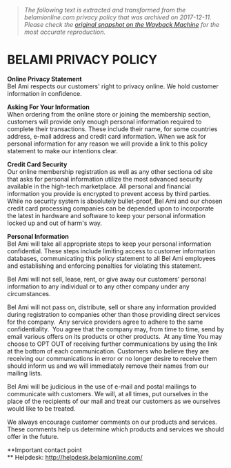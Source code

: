 > *The following text is extracted and transformed from the belamionline.com privacy policy that was archived on 2017-12-11. Please check the [original snapshot on the Wayback Machine](https://web.archive.org/web/20171211110632id_/http%3A//www.belamionline.com/signup/privacy.aspx) for the most accurate reproduction.*

# BELAMI PRIVACY POLICY

**Online Privacy Statement**   
Bel Ami respects our customers' right to privacy online. We hold customer information in confidence.

**Asking For Your Information**   
When ordering from the online store or joining the membership section, customers will provide only enough personal information required to complete their transactions. These include their name, for some countries address, e-mail address and credit card information. When we ask for personal information for any reason we will provide a link to this policy statement to make our intentions clear.

**Credit Card Security**   
Our online membership registration as well as any other sectiona od site that asks for personal information utilize the most advanced security available in the high-tech marketplace. All personal and financial information you provide is encrypted to prevent access by third parties. While no security system is absolutely bullet-proof, Bel Ami and our chosen credit card processing companies can be depended upon to incorporate the latest in hardware and software to keep your personal information locked up and out of harm's way.

**Personal Information**   
Bel Ami will take all appropriate steps to keep your personal information confidential. These steps include limiting access to customer information databases, communicating this policy statement to all Bel Ami employees and establishing and enforcing penalties for violating this statement.

Bel Ami will not sell, lease, rent, or give away our customers' personal information to any individual or to any other company under any circumstances.

Bel Ami will not pass on, distribute, sell or share any information provided during registration to companies other than those providing direct services for the company.  Any service providers agree to adhere to the same confidentiality.  You agree that the company may, from time to time, send by email various offers on its products or other products.  At any time You may choose to OPT OUT of receiving further communications by using the link at the bottom of each communication. Customers who believe they are receiving our communications in error or no longer desire to receive them should inform us and we will immediately remove their names from our mailing lists.

Bel Ami will be judicious in the use of e-mail and postal mailings to communicate with customers. We will, at all times, put ourselves in the place of the recipients of our mail and treat our customers as we ourselves would like to be treated.

We always encourage customer comments on our products and services. These comments help us determine which products and services we should offer in the future.

**Important contact point  
** Helpdesk: <http://helpdesk.belamionline.com/>
